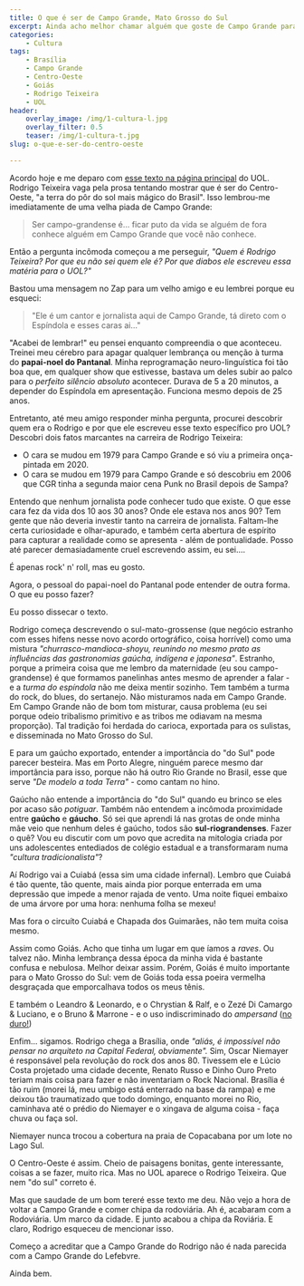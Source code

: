 ```yaml
---
title: O que é ser de Campo Grande, Mato Grosso do Sul
excerpt: Ainda acho melhor chamar alguém que goste de Campo Grande para escrever sobre Campo Grande. 
categories:
    - Cultura
tags:
    - Brasília
    - Campo Grande
    - Centro-Oeste
    - Goiás
    - Rodrigo Teixeira
    - UOL
header:
    overlay_image: /img/1-cultura-l.jpg
    overlay_filter: 0.5
    teaser: /img/1-cultura-t.jpg
slug: o-que-e-ser-do-centro-oeste

---
```

Acordo hoje e me deparo com [esse texto na página principal](https://www.uol.com.br/nossa/curadores-e-criadores/2021/05/24/o-que-e-ser-do-centro-oeste-a-terra-do-por-do-sol-mais-magico-do-brasil.htm) do UOL. Rodrigo Teixeira vaga pela prosa tentando mostrar que é ser do Centro-Oeste, "a terra do pôr do sol mais mágico do Brasil". Isso lembrou-me imediatamente de uma velha piada de Campo Grande:

> Ser campo-grandense é... ficar puto da vida se alguém de fora conhece alguém em Campo Grande que você não conhece.

Então a pergunta incômoda começou a me perseguir, *"Quem é Rodrigo Teixeira? Por que eu não sei quem ele é? Por que diabos ele escreveu essa matéria para o UOL?"*

Bastou uma mensagem no Zap para um velho amigo e eu lembrei porque eu esqueci: 

> "Ele é um cantor e jornalista aqui de Campo Grande, tá direto com o Espíndola e esses caras ai..."

"Acabei de lembrar!" eu pensei enquanto compreendia o que aconteceu. Treinei meu cérebro para apagar qualquer lembrança ou menção à turma do **papai-noel do Pantanal**. Minha reprogramação neuro-linguística foi tão boa que, em qualquer show que estivesse, bastava um deles subir ao palco para o *perfeito silêncio absoluto* acontecer. Durava de 5 a 20 minutos, a depender do Espíndola em apresentação. Funciona mesmo depois de 25 anos.

Entretanto, até meu amigo responder minha pergunta, procurei descobrir quem era o Rodrigo e por que ele escreveu esse texto específico pro UOL? Descobri dois fatos marcantes na carreira de Rodrigo Teixeira:

- O cara se mudou em 1979 para Campo Grande e só viu a primeira onça-pintada em 2020.
- O cara se mudou em 1979 para Campo Grande e só descobriu em 2006 que CGR tinha a segunda maior cena Punk no Brasil depois de Sampa?

Entendo que nenhum jornalista pode conhecer tudo que existe. O que esse cara fez da vida dos 10 aos 30 anos? Onde ele estava nos anos 90? Tem gente que não deveria investir tanto na carreira de jornalista. Faltam-lhe certa curiosidade e olhar-apurado, e também certa abertura de espírito para capturar a realidade como se apresenta - além de pontualidade. Posso até parecer demasiadamente cruel escrevendo assim, eu sei....

É apenas rock' n' roll, mas eu gosto. 

Agora, o pessoal do papai-noel do Pantanal pode entender de outra forma. O que eu posso fazer?

Eu posso dissecar o texto.

Rodrigo começa descrevendo o sul-mato-grossense (que negócio estranho com esses hifens nesse novo acordo ortográfico, coisa horrível) como uma mistura *"churrasco-mandioca-shoyu, reunindo no mesmo prato as influências das gastronomias gaúcha,  indígena e japonesa"*. Estranho, porque a primeira coisa que me lembro da maternidade (eu sou campo-grandense) é que formamos panelinhas antes mesmo de aprender a falar - e a *turma do espíndola* não me deixa mentir sozinho. Tem também a turma do rock, do blues, do sertanejo. Não misturamos nada em Campo Grande. Em Campo Grande não de bom tom misturar, causa problema (eu sei porque odeio tribalismo primitivo e as tribos me odiavam na mesma proporção). Tal tradição foi herdada do carioca, exportada para os sulistas, e disseminada no Mato Grosso do Sul. 

E para um gaúcho exportado, entender a importância do "do Sul" pode parecer besteira. Mas em Porto Alegre, ninguém parece mesmo dar importância para isso, porque não há outro Rio Grande no Brasil, esse que serve  *"De modelo a toda Terra"* - como cantam no hino.

Gaúcho não entende a importância do "do Sul" quando eu brinco se eles por acaso são *potiguar*. Também não entendem a incômoda proximidade entre **gaúcho** e **gáucho**. Só sei que aprendi lá nas grotas de onde minha mãe veio que nenhum deles é gaúcho, todos são **sul-riograndenses**. Fazer o quê? Vou eu discutir com um povo que acredita na mitologia criada por uns adolescentes entediados de colégio estadual e a transformaram numa *"cultura tradicionalista"*?

Aí Rodrigo vai a Cuiabá (essa sim uma cidade infernal). Lembro que Cuiabá é tão quente, tão quente, mais ainda pior porque enterrada em uma depressão que impede a menor rajada de vento. Uma noite fiquei embaixo de uma árvore por uma hora: nenhuma folha se mexeu!

Mas fora o circuíto Cuiabá e Chapada dos Guimarães, não tem muita coisa mesmo. 

Assim como Goiás. Acho que tinha um lugar em que íamos a *raves*. Ou talvez não. Minha lembrança dessa época da minha vida é bastante confusa e nebulosa. Melhor deixar assim. Porém, Goiás é muito importante para o Mato Grosso do Sul: vem de Goiás toda essa poeira vermelha desgraçada que emporcalhava todos os meus tênis.

E também o Leandro & Leonardo, e o Chrystian & Ralf, e o Zezé Di Camargo & Luciano, e o Bruno & Marrone - e o uso indiscriminado do *ampersand* ([no duro!](https://pt.wikipedia.org/wiki/%26))

Enfim... sigamos. Rodrigo chega a Brasília, onde *"aliás, é impossível não pensar no arquiteto na Capital Federal, obviamente".* Sim, Oscar Niemayer é responsável pela revolução do rock dos anos 80. Tivessem ele e Lúcio Costa projetado uma cidade decente, Renato Russo e Dinho Ouro Preto teriam mais coisa para fazer e não inventariam o Rock Nacional. Brasília é tão ruim (morei lá, meu umbigo está enterrado na base da rampa) e me deixou tão traumatizado que todo domingo, enquanto morei no Rio, caminhava até o prédio do Niemayer e o xingava de alguma coisa - faça chuva ou faça sol. 

Niemayer nunca trocou a cobertura na praia de Copacabana por um lote no Lago Sul.

O Centro-Oeste é assim. Cheio de paisagens bonitas, gente interessante, coisas a se fazer, muito rica. Mas no UOL aparece o Rodrigo Teixeira. Que nem "do sul" correto é.

Mas que saudade de um bom tereré esse texto me deu. Não vejo a hora de voltar a Campo Grande e comer chipa da rodoviária. Ah é, acabaram com a Rodoviária. Um marco da cidade. E junto acabou a chipa da Roviária. E claro, Rodrigo esqueceu de mencionar isso. 

Começo a acreditar que a Campo Grande do Rodrigo não é nada parecida com a Campo Grande do Lefebvre.

Ainda bem.

